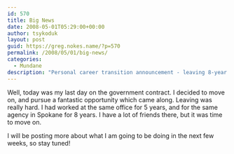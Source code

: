 ```yaml
---
id: 570
title: Big News
date: 2008-05-01T05:29:00+00:00
author: tsykoduk
layout: post
guid: https://greg.nokes.name/?p=570
permalink: /2008/05/01/big-news/
categories:
  - Mundane
description: "Personal career transition announcement - leaving 8-year government position in Spokane for new opportunity. Professional milestone and life change story."
---
```

<p>Well, today was my last day on the government contract. I decided to move on, and pursue a fantastic opportunity which came along. Leaving was really hard. I had worked at the same office for 5 years, and for the same agency in Spokane for 8 years. I have a lot of friends there, but it was time to move on.</p>


<p>I will be posting more about what I am going to be doing in the next few weeks, so stay tuned!</p>